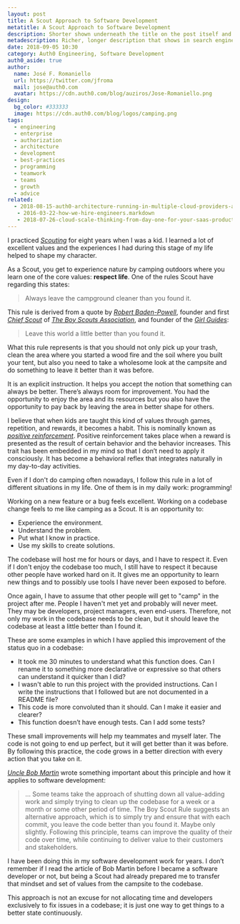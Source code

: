 ```yaml
---
layout: post
title: A Scout Approach to Software Development
metatitle: A Scout Approach to Software Development
description: Shorter shown underneath the title on the post itself and on blog feed - must be less than 110 characters
metadescription: Richer, longer description that shows in search engines - must be less than 160 characters
date: 2018-09-05 10:30
category: Auth0 Engineering, Software Development
auth0_aside: true
author:
  name: José F. Romaniello
  url: https://twitter.com/jfroma
  mail: jose@auth0.com
  avatar: https://cdn.auth0.com/blog/auziros/Jose-Romaniello.png
design:
  bg_color: #333333
  image: https://cdn.auth0.com/blog/logos/camping.png
tags:
  - engineering
  - enterprise
  - authorization
  - architecture
  - development
  - best-practices
  - programming
  - teamwork
  - teams
  - growth
  - advice
related:
  - 2018-08-15-auth0-architecture-running-in-multiple-cloud-providers-and-regions
   - 2016-03-22-how-we-hire-engineers.markdown
   - 2018-07-26-cloud-scale-thinking-from-day-one-for-your-saas-products
---
```


I practiced [_Scouting_](https://en.wikipedia.org/wiki/Scouting) for eight years when I was a kid. I learned a lot of excellent values and the experiences I had during this stage of my life helped to shape my character.

As a Scout, you get to experience nature by camping outdoors where you learn one of the core values: **respect life**. One of the rules Scout have regarding this states:

> Always leave the campground cleaner than you found it.

This rule is derived from a quote by [_Robert Baden-Powell_](https://en.wikipedia.org/wiki/Robert_Baden-Powell,_1st_Baron_Baden-Powell), founder and first [_Chief Scout_](<https://en.wikipedia.org/wiki/Chief_Scout_(The_Scout_Association)>) of [_The Boy Scouts Association_](https://en.wikipedia.org/wiki/The_Scout_Association), and founder of the [_Girl Guides_](https://en.wikipedia.org/wiki/Girlguiding):

> Leave this world a little better than you found it.

What this rule represents is that you should not only pick up your trash, clean the area where you started a wood fire and the soil where you built your tent, but also you need to take a wholesome look at the campsite and do something to leave it better than it was before.

It is an explicit instruction. It helps you accept the notion that something can always be better. There’s always room for improvement. You had the opportunity to enjoy the area and its resources but you also have the opportunity to pay back by leaving the area in better shape for others.

I believe that when kids are taught this kind of values through games, repetition, and rewards, it becomes a habit. This is nominally known as [_positive reinforcement_](https://en.wikipedia.org/wiki/Reinforcement#Positive_reinforcement). Positive reinforcement takes place when a reward is presented as the result of certain behavior and the behavior increases. This trait has been embedded in my mind so that I don’t need to apply it consciously. It has become a behavioral reflex that integrates naturally in my day-to-day activities.

Even if I don't do camping often nowadays, I follow this rule in a lot of different situations in my life. One of them is in my daily work: programming!

Working on a new feature or a bug feels excellent. Working on a codebase change feels to me like camping as a Scout. It is an opportunity to:

- Experience the environment.
- Understand the problem.
- Put what I know in practice.
- Use my skills to create solutions.

The codebase will host me for hours or days, and I have to respect it. Even if I don't enjoy the codebase too much, I still have to respect it because other people have worked hard on it. It gives me an opportunity to learn new things and to possibly use tools I have never been exposed to before.

Once again, I have to assume that other people will get to "camp" in the project after me. People I haven't met yet and probably will never meet. They may be developers, project managers, even end-users. Therefore, not only my work in the codebase needs to be clean, but it should leave the codebase at least a little better than I found it.

These are some examples in which I have applied this improvement of the status quo in a codebase:

- It took me 30 minutes to understand what this function does. Can I rename it to something more declarative or expressive so that others can understand it quicker than I did?
- I wasn't able to run this project with the provided instructions. Can I write the instructions that I followed but are not documented in a README file?
- This code is more convoluted than it should. Can I make it easier and clearer?
- This function doesn’t have enough tests. Can I add some tests?

These small improvements will help my teammates and myself later. The code is not going to end up perfect, but it will get better than it was before. By following this practice, the code grows in a better direction with every action that you take on it.

[_Uncle Bob Martin_](https://twitter.com/unclebobmartin) wrote something important about this principle and how it applies to software development:

> … Some teams take the approach of shutting down all value-adding work and simply trying to clean up the codebase for a week or a month or some other period of time. The Boy Scout Rule suggests an alternative approach, which is to simply try and ensure that with each commit, you leave the code better than you found it. Maybe only slightly. Following this principle, teams can improve the quality of their code over time, while continuing to deliver value to their customers and stakeholders.

I have been doing this in my software development work for years. I don’t remember if I read the article of Bob Martin before I became a software developer or not, but being a Scout had already prepared me to transfer that mindset and set of values from the campsite to the codebase.

This approach is not an excuse for not allocating time and developers exclusively to fix issues in a codebase; it is just one way to get things to a better state continuously.
